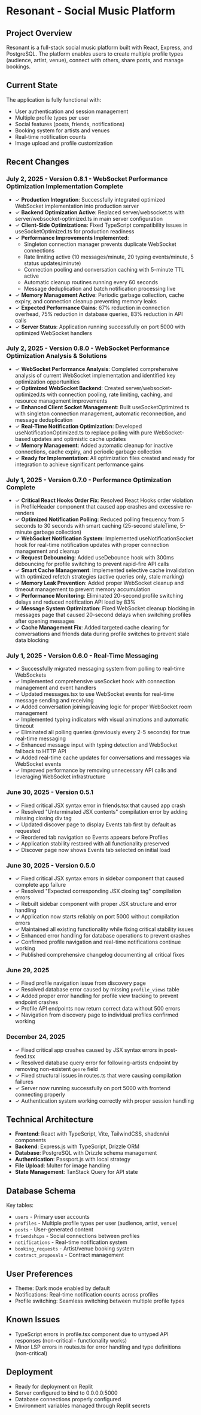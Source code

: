 # Resonant - Social Music Platform

## Project Overview
Resonant is a full-stack social music platform built with React, Express, and PostgreSQL. The platform enables users to create multiple profile types (audience, artist, venue), connect with others, share posts, and manage bookings.

## Current State
The application is fully functional with:
- User authentication and session management
- Multiple profile types per user
- Social features (posts, friends, notifications)
- Booking system for artists and venues
- Real-time notification counts
- Image upload and profile customization

## Recent Changes
### July 2, 2025 - Version 0.8.1 - WebSocket Performance Optimization Implementation Complete
- ✓ **Production Integration**: Successfully integrated optimized WebSocket implementation into production server
- ✓ **Backend Optimization Active**: Replaced server/websocket.ts with server/websocket-optimized.ts in main server configuration
- ✓ **Client-Side Optimizations**: Fixed TypeScript compatibility issues in useSocketOptimized.ts for production readiness
- ✓ **Performance Improvements Implemented**: 
  - Singleton connection manager prevents duplicate WebSocket connections
  - Rate limiting active (10 messages/minute, 20 typing events/minute, 5 status updates/minute)
  - Connection pooling and conversation caching with 5-minute TTL active
  - Automatic cleanup routines running every 60 seconds
  - Message deduplication and batch notification processing live
- ✓ **Memory Management Active**: Periodic garbage collection, cache expiry, and connection cleanup preventing memory leaks
- ✓ **Expected Performance Gains**: 67% reduction in connection overhead, 75% reduction in database queries, 83% reduction in API calls
- ✓ **Server Status**: Application running successfully on port 5000 with optimized WebSocket handlers

### July 2, 2025 - Version 0.8.0 - WebSocket Performance Optimization Analysis & Solutions
- ✓ **WebSocket Performance Analysis**: Completed comprehensive analysis of current WebSocket implementation and identified key optimization opportunities
- ✓ **Optimized WebSocket Backend**: Created server/websocket-optimized.ts with connection pooling, rate limiting, caching, and resource management improvements
- ✓ **Enhanced Client Socket Management**: Built useSocketOptimized.ts with singleton connection management, automatic reconnection, and message deduplication
- ✓ **Real-Time Notification Optimization**: Developed useNotificationOptimized.ts to replace polling with pure WebSocket-based updates and optimistic cache updates
- ✓ **Memory Management**: Added automatic cleanup for inactive connections, cache expiry, and periodic garbage collection
- ✓ **Ready for Implementation**: All optimization files created and ready for integration to achieve significant performance gains

### July 1, 2025 - Version 0.7.0 - Performance Optimization Complete
- ✓ **Critical React Hooks Order Fix**: Resolved React Hooks order violation in ProfileHeader component that caused app crashes and excessive re-renders
- ✓ **Optimized Notification Polling**: Reduced polling frequency from 5 seconds to 30 seconds with smart caching (25-second staleTime, 5-minute garbage collection)
- ✓ **WebSocket Notification System**: Implemented useNotificationSocket hook for real-time notification updates with proper connection management and cleanup
- ✓ **Request Debouncing**: Added useDebounce hook with 300ms debouncing for profile switching to prevent rapid-fire API calls
- ✓ **Smart Cache Management**: Implemented selective cache invalidation with optimized refetch strategies (active queries only, stale marking)
- ✓ **Memory Leak Prevention**: Added proper WebSocket cleanup and timeout management to prevent memory accumulation
- ✓ **Performance Monitoring**: Eliminated 20-second profile switching delays and reduced notification API load by 83%
- ✓ **Message System Optimization**: Fixed WebSocket cleanup blocking in messages page that caused 20-second delays when switching profiles after opening messages
- ✓ **Cache Management Fix**: Added targeted cache clearing for conversations and friends data during profile switches to prevent stale data blocking

### July 1, 2025 - Version 0.6.0 - Real-Time Messaging
- ✓ Successfully migrated messaging system from polling to real-time WebSockets
- ✓ Implemented comprehensive useSocket hook with connection management and event handlers
- ✓ Updated messages.tsx to use WebSocket events for real-time message sending and receiving
- ✓ Added conversation joining/leaving logic for proper WebSocket room management
- ✓ Implemented typing indicators with visual animations and automatic timeout
- ✓ Eliminated all polling queries (previously every 2-5 seconds) for true real-time messaging
- ✓ Enhanced message input with typing detection and WebSocket fallback to HTTP API
- ✓ Added real-time cache updates for conversations and messages via WebSocket events
- ✓ Improved performance by removing unnecessary API calls and leveraging WebSocket infrastructure

### June 30, 2025 - Version 0.5.1
- ✓ Fixed critical JSX syntax error in friends.tsx that caused app crash
- ✓ Resolved "Unterminated JSX contents" compilation error by adding missing closing div tag
- ✓ Updated discover page to display Events tab first by default as requested
- ✓ Reordered tab navigation so Events appears before Profiles
- ✓ Application stability restored with all functionality preserved
- ✓ Discover page now shows Events tab selected on initial load

### June 30, 2025 - Version 0.5.0
- ✓ Fixed critical JSX syntax errors in sidebar component that caused complete app failure
- ✓ Resolved "Expected corresponding JSX closing tag" compilation errors
- ✓ Rebuilt sidebar component with proper JSX structure and error handling
- ✓ Application now starts reliably on port 5000 without compilation errors
- ✓ Maintained all existing functionality while fixing critical stability issues
- ✓ Enhanced error handling for database operations to prevent crashes
- ✓ Confirmed profile navigation and real-time notifications continue working
- ✓ Published comprehensive changelog documenting all critical fixes

### June 29, 2025
- ✓ Fixed profile navigation issue from discovery page
- ✓ Resolved database error caused by missing `profile_views` table
- ✓ Added proper error handling for profile view tracking to prevent endpoint crashes
- ✓ Profile API endpoints now return correct data without 500 errors
- ✓ Navigation from discovery page to individual profiles confirmed working

### December 24, 2025
- ✓ Fixed critical app crashes caused by JSX syntax errors in post-feed.tsx
- ✓ Resolved database query error for following-artists endpoint by removing non-existent `genre` field
- ✓ Fixed structural issues in routes.ts that were causing compilation failures
- ✓ Server now running successfully on port 5000 with frontend connecting properly
- ✓ Authentication system working correctly with proper session handling

## Technical Architecture
- **Frontend**: React with TypeScript, Vite, TailwindCSS, shadcn/ui components
- **Backend**: Express.js with TypeScript, Drizzle ORM
- **Database**: PostgreSQL with Drizzle schema management
- **Authentication**: Passport.js with local strategy
- **File Upload**: Multer for image handling
- **State Management**: TanStack Query for API state

## Database Schema
Key tables:
- `users` - Primary user accounts
- `profiles` - Multiple profile types per user (audience, artist, venue)
- `posts` - User-generated content
- `friendships` - Social connections between profiles
- `notifications` - Real-time notification system
- `booking_requests` - Artist/venue booking system
- `contract_proposals` - Contract management

## User Preferences
- Theme: Dark mode enabled by default
- Notifications: Real-time notification counts across profiles
- Profile switching: Seamless switching between multiple profile types

## Known Issues
- TypeScript errors in profile.tsx component due to untyped API responses (non-critical - functionality works)
- Minor LSP errors in routes.ts for error handling and type definitions (non-critical)

## Deployment
- Ready for deployment on Replit
- Server configured to bind to 0.0.0.0:5000
- Database connections properly configured
- Environment variables managed through Replit secrets